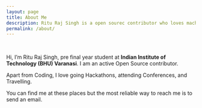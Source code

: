 ```yaml
---
layout: page
title: About Me
description: Ritu Raj Singh is a open sourec contributor who loves machine learning.
permalink: /about/
---
```

<br>

Hi, I’m Ritu Raj Singh, pre final year student at **Indian Institute of Technology (BHU) Varanasi**. I am an active Open Source contributor.

<!---
In the past, I was a Google Summer of Code (2018) Student for FOSSASIA, an iOS Developer Intern at [Wheelstreet Inc.](https://www.wheelstreet.com/), and a Software Developer Intern at [Vertext Infosoft](https://vertexinfosoft.com/). I mentored several Open Source Programs including Google Code-In 2018 and mentoring Google Summer of Code (2019) students. I am a maintainer and core contributor to [FOSSASIA](https://fossasia.org/).

-->
Apart from Coding, I love going Hackathons, attending Conferences, and Travelling.

You can find me at these places but the most reliable way to reach me is to send an email.

<div align="center">
<p>
<a href="mailto:rituraj.singh.mat17@iitbhu.ac.in"><i class="fa fa-envelope-o fa-fw" aria-hidden="true" style="font-size:40px;color:#2980b9"></i></a>
&nbsp; &nbsp; &nbsp;
<a href="https://github.com/RituRajSingh878"><i class="fa fa-github" aria-hidden="true" style="font-size:40px;color:#2980b9"></i></a>
&nbsp; &nbsp; &nbsp;
<a href=""><i class="fa fa-twitter" aria-hidden="true" style="font-size:40px;color:#2980b9"></i></a>
&nbsp; &nbsp; &nbsp;
<a href="https://www.linkedin.com/in/ritu-raj-singh-786aa7160"><i class="fa fa-linkedin" aria-hidden="true" style="font-size:40px;color:#2980b9"></i></a>
&nbsp; &nbsp; &nbsp;
</p>
</div>

